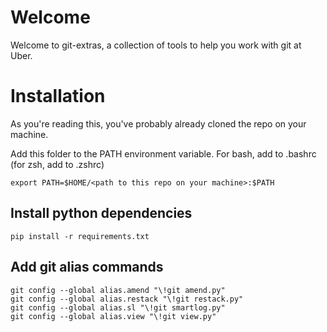 # Welcome

Welcome to git-extras, a collection of tools to help you work with git at Uber.

# Installation

As you're reading this, you've probably already cloned the repo on your machine.

Add this folder to the PATH environment variable. 
For bash, add to .bashrc (for zsh, add to .zshrc)
```
export PATH=$HOME/<path to this repo on your machine>:$PATH
```

## Install python dependencies
```
pip install -r requirements.txt
```

## Add git alias commands
```
git config --global alias.amend "\!git amend.py"
git config --global alias.restack "\!git restack.py"
git config --global alias.sl "\!git smartlog.py"
git config --global alias.view "\!git view.py"
```